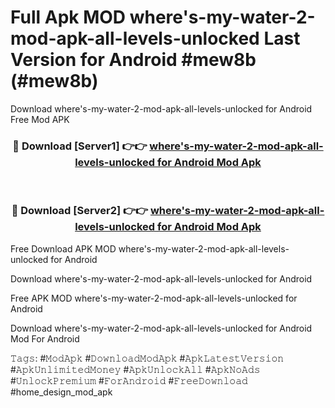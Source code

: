 # Full Apk MOD where's-my-water-2-mod-apk-all-levels-unlocked Last Version for Android #mew8b (#mew8b)
Download where's-my-water-2-mod-apk-all-levels-unlocked for Android Free Mod APK

<div align="center">
<h3>🔴 Download [Server1] 👉👉 <a href="https://apps.libra.edu.pl?title=where's-my-water-2-mod-apk-all-levels-unlocked&ref=18F">where's-my-water-2-mod-apk-all-levels-unlocked for Android Mod Apk</a></h3><br>

<h3>🔴 Download [Server2] 👉👉 <a href="https://apps.libra.edu.pl?title=where's-my-water-2-mod-apk-all-levels-unlocked&ref=18F">where's-my-water-2-mod-apk-all-levels-unlocked for Android Mod Apk</a></h3>
</div>


Free Download APK MOD where's-my-water-2-mod-apk-all-levels-unlocked for Android

Download where's-my-water-2-mod-apk-all-levels-unlocked for Android 

Free APK MOD where's-my-water-2-mod-apk-all-levels-unlocked for Android 

Download where's-my-water-2-mod-apk-all-levels-unlocked for Android Mod For Android

𝚃𝚊𝚐𝚜: #𝙼𝚘𝚍𝙰𝚙𝚔 #𝙳𝚘𝚠𝚗𝚕𝚘𝚊𝚍𝙼𝚘𝚍𝙰𝚙𝚔 #𝙰𝚙𝚔𝙻𝚊𝚝𝚎𝚜𝚝𝚅𝚎𝚛𝚜𝚒𝚘𝚗 #𝙰𝚙𝚔𝚄𝚗𝚕𝚒𝚖𝚒𝚝𝚎𝚍𝙼𝚘𝚗𝚎𝚢 #𝙰𝚙𝚔𝚄𝚗𝚕𝚘𝚌𝚔𝙰𝚕𝚕 #𝙰𝚙𝚔𝙽𝚘𝙰𝚍𝚜 #𝚄𝚗𝚕𝚘𝚌𝚔𝙿𝚛𝚎𝚖𝚒𝚞𝚖 #𝙵𝚘𝚛𝙰𝚗𝚍𝚛𝚘𝚒𝚍 #𝙵𝚛𝚎𝚎𝙳𝚘𝚠𝚗𝚕𝚘𝚊𝚍 #home_design_mod_apk